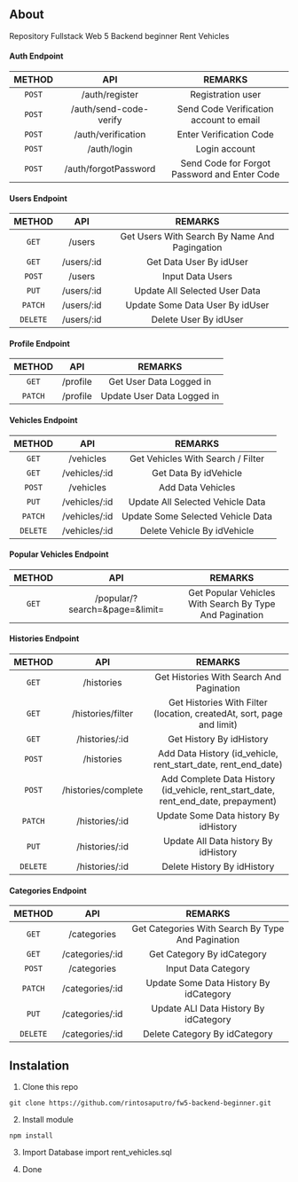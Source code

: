 ## About
Repository Fullstack Web 5 Backend beginner Rent Vehicles

#### Auth Endpoint
| METHOD | API | REMARKS |
| :-------------: |:-------------:|:-----------:|
| ```POST``` | /auth/register | Registration user |
| ```POST``` | /auth/send-code-verify | Send Code Verification account to email |
| ```POST``` | /auth/verification | Enter Verification Code |
| ```POST``` | /auth/login | Login account |
| ```POST``` | /auth/forgotPassword | Send Code for Forgot Password and Enter Code |

#### Users Endpoint
| METHOD | API | REMARKS |
| :-------------: |:-------------:|:-----------:|
| ```GET``` | /users | Get Users With Search By Name And Pagingation |
| ```GET``` | /users/:id | Get Data User By idUser |
| ```POST``` | /users | Input Data Users |
| ```PUT``` | /users/:id | Update All Selected User Data |
| ```PATCH``` | /users/:id | Update Some Data User By idUser |
| ```DELETE``` | /users/:id | Delete User By idUser |

#### Profile  Endpoint
| METHOD | API | REMARKS |
| :-------------: |:-------------:|:-----------:|
| ```GET``` | /profile | Get User Data Logged in |
| ```PATCH``` | /profile | Update User Data Logged in |

#### Vehicles Endpoint
| METHOD | API | REMARKS |
| :-------------: |:-------------:|:-----------:|
| ```GET``` | /vehicles | Get Vehicles With Search / Filter |
| ```GET``` | /vehicles/:id | Get Data By idVehicle |
| ```POST``` | /vehicles | Add Data Vehicles  |
| ```PUT``` | /vehicles/:id | Update All Selected Vehicle Data|
| ```PATCH``` | /vehicles/:id | Update Some Selected Vehicle Data|
| ```DELETE``` | /vehicles/:id | Delete Vehicle By idVehicle |

#### Popular Vehicles Endpoint
| METHOD | API | REMARKS |
| :-------------: |:-------------:|:-----------:|
| ```GET``` | /popular/?search=&page=&limit= | Get Popular Vehicles With Search By Type And Pagination |

#### Histories Endpoint
| METHOD | API | REMARKS |
| :-------------: |:-------------:|:-----------:|
| ```GET``` | /histories | Get Histories With Search And Pagination |
| ```GET``` | /histories/filter | Get Histories With Filter (location, createdAt, sort, page and limit) |
| ```GET``` | /histories/:id | Get History By idHistory |
| ```POST``` | /histories | Add Data History (id_vehicle, rent_start_date, rent_end_date) |
| ```POST``` | /histories/complete | Add Complete Data History (id_vehicle, rent_start_date, rent_end_date, prepayment) |
| ```PATCH``` | /histories/:id | Update Some Data history By idHistory |
| ```PUT``` | /histories/:id | Update All Data history By idHistory |
| ```DELETE``` | /histories/:id | Delete History By idHistory |

#### Categories Endpoint
| METHOD | API | REMARKS |
| :-------------: |:-------------:|:-----------:|
| ```GET``` | /categories | Get Categories With Search By Type And Pagination |
| ```GET``` | /categories/:id | Get Category By idCategory |
| ```POST``` | /categories | Input Data Category |
| ```PATCH``` | /categories/:id | Update Some Data History By idCategory |
| ```PUT``` | /categories/:id | Update ALl Data History By idCategory |
| ```DELETE``` | /categories/:id | Delete Category By idCategory |

## Instalation

1. Clone this repo
```
git clone https://github.com/rintosaputro/fw5-backend-beginner.git
```

2. Install module
```
npm install
```

3. Import Database
import rent_vehicles.sql

4. Done